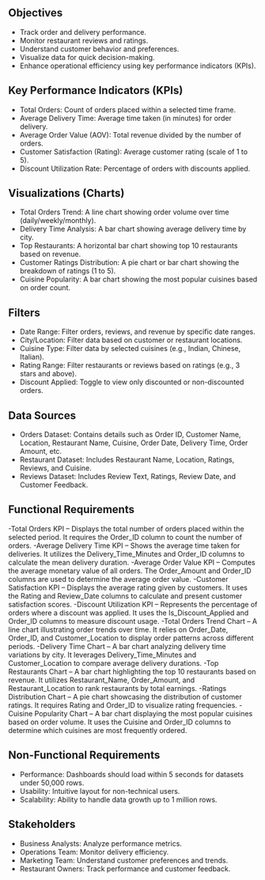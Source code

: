## Objectives
- Track order and delivery performance.
- Monitor restaurant reviews and ratings.
- Understand customer behavior and preferences.
- Visualize data for quick decision-making.
- Enhance operational efficiency using key performance indicators (KPIs).
## Key Performance Indicators (KPIs)
- Total Orders: Count of orders placed within a selected time frame.
- Average Delivery Time: Average time taken (in minutes) for order delivery.
- Average Order Value (AOV): Total revenue divided by the number of orders.
- Customer Satisfaction (Rating): Average customer rating (scale of 1 to 5).
- Discount Utilization Rate: Percentage of orders with discounts applied.
## Visualizations (Charts)
- Total Orders Trend: A line chart showing order volume over time (daily/weekly/monthly).
- Delivery Time Analysis: A bar chart showing average delivery time by city.
- Top Restaurants: A horizontal bar chart showing top 10 restaurants based on revenue.
- Customer Ratings Distribution: A pie chart or bar chart showing the breakdown of ratings (1 to 5).
- Cuisine Popularity: A bar chart showing the most popular cuisines based on order count.
## Filters
- Date Range: Filter orders, reviews, and revenue by specific date ranges.
- City/Location: Filter data based on customer or restaurant locations.
- Cuisine Type: Filter data by selected cuisines (e.g., Indian, Chinese, Italian).
- Rating Range: Filter restaurants or reviews based on ratings (e.g., 3 stars and above).
- Discount Applied: Toggle to view only discounted or non-discounted orders.
## Data Sources
- Orders Dataset: Contains details such as Order ID, Customer Name, Location, Restaurant Name, Cuisine, Order Date, Delivery Time, Order Amount, etc.
- Restaurant Dataset: Includes Restaurant Name, Location, Ratings, Reviews, and Cuisine.
- Reviews Dataset: Includes Review Text, Ratings, Review Date, and Customer Feedback.
## Functional Requirements
-Total Orders KPI – Displays the total number of orders placed within the selected period. It requires the Order_ID column to count the number of orders.
-Average Delivery Time KPI – Shows the average time taken for deliveries. It utilizes the Delivery_Time_Minutes and Order_ID columns to calculate the mean delivery duration.
-Average Order Value KPI – Computes the average monetary value of all orders. The Order_Amount and Order_ID columns are used to determine the average order value.
-Customer Satisfaction KPI – Displays the average rating given by customers. It uses the Rating and Review_Date columns to calculate and present customer satisfaction scores.
-Discount Utilization KPI – Represents the percentage of orders where a discount was applied. It uses the Is_Discount_Applied and Order_ID columns to measure discount usage.
-Total Orders Trend Chart – A line chart illustrating order trends over time. It relies on Order_Date, Order_ID, and Customer_Location to display order patterns across different periods.
-Delivery Time Chart – A bar chart analyzing delivery time variations by city. It leverages Delivery_Time_Minutes and Customer_Location to compare average delivery durations.
-Top Restaurants Chart – A bar chart highlighting the top 10 restaurants based on revenue. It utilizes Restaurant_Name, Order_Amount, and Restaurant_Location to rank restaurants by total earnings.
-Ratings Distribution Chart – A pie chart showcasing the distribution of customer ratings. It requires Rating and Order_ID to visualize rating frequencies.
-Cuisine Popularity Chart – A bar chart displaying the most popular cuisines based on order volume. It uses the Cuisine and Order_ID columns to determine which cuisines are most frequently ordered.
## Non-Functional Requirements
- Performance: Dashboards should load within 5 seconds for datasets under 50,000 rows.
- Usability: Intuitive layout for non-technical users.
- Scalability: Ability to handle data growth up to 1 million rows.
## Stakeholders
- Business Analysts: Analyze performance metrics.
- Operations Team: Monitor delivery efficiency.
- Marketing Team: Understand customer preferences and trends.
- Restaurant Owners: Track performance and customer feedback.
